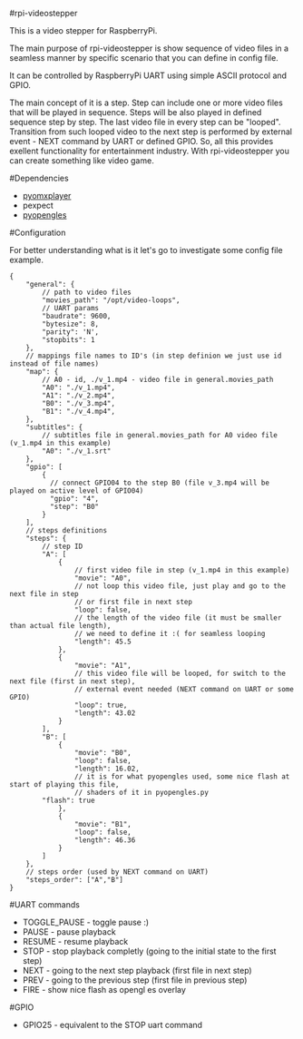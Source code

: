 #rpi-videostepper

This is a video stepper for RaspberryPi.

The main purpose of rpi-videostepper is show sequence of video files in a seamless manner by specific scenario that you can define in config file.

It can be controlled by RaspberryPi UART using simple ASCII protocol and GPIO.

The main concept of it is a step. Step can include one or more video files that will be played in sequence. Steps will be also played in defined sequence step by step. The last video file in every step can be "looped". Transition from such looped video to the next step is performed by external event - NEXT command by UART or defined GPIO.
So, all this provides exellent functionality for entertainment industry.
With rpi-videostepper you can create something like video game.

#Dependencies

* [pyomxplayer](https://github.com/jbaiter/pyomxplayer)
* pexpect
* [pyopengles](https://github.com/peterderivaz/pyopengles)

#Configuration

For better understanding what is it let's go to investigate some config file example.

```
{
    "general": {
    	// path to video files
        "movies_path": "/opt/video-loops",
        // UART params
        "baudrate": 9600,
        "bytesize": 8,					
        "parity": 'N',
        "stopbits": 1
    },
    // mappings file names to ID's (in step definion we just use id instead of file names)
    "map": {
    	// A0 - id, ./v_1.mp4 - video file in general.movies_path
        "A0": "./v_1.mp4",	
        "A1": "./v_2.mp4",
        "B0": "./v_3.mp4",
        "B1": "./v_4.mp4",
    },
    "subtitles": {
    	// subtitles file in general.movies_path for A0 video file (v_1.mp4 in this example)
    	"A0": "./v_1.srt"
    },
    "gpio": [
    	{
    	  // connect GPIO04 to the step B0 (file v_3.mp4 will be played on active level of GPIO04)
    	  "gpio": "4",
    	  "step": "B0"
        }
    ],
    // steps definitions
    "steps": {
    	// step ID
        "A": [
            {
            	// first video file in step (v_1.mp4 in this example)
                "movie": "A0",
                // not loop this video file, just play and go to the next file in step 
                // or first file in next step
                "loop": false,
                // the length of the video file (it must be smaller than actual file length),
                // we need to define it :( for seamless looping
                "length": 45.5
            },
            {
                "movie": "A1",
                // this video file will be looped, for switch to the next file (first in next step),
                // external event needed (NEXT command on UART or some GPIO)
                "loop": true,
                "length": 43.02
            }
        ],
        "B": [
            {
                "movie": "B0",
                "loop": false,
                "length": 16.02,
                // it is for what pyopengles used, some nice flash at start of playing this file,
                // shaders of it in pyopengles.py
		"flash": true
            },
      	    {
                "movie": "B1",
                "loop": false,
                "length": 46.36
            }
        ]
    },
    // steps order (used by NEXT command on UART)
    "steps_order": ["A","B"]
}
```
#UART commands

* TOGGLE_PAUSE 	- toggle pause :)
* PAUSE		- pause playback
* RESUME	- resume playback
* STOP		- stop playback completly (going to the initial state to the first step)
* NEXT		- going to the next step playback (first file in next step)
* PREV		- going to the previous step (first file in previous step)
* FIRE		- show nice flash as opengl es overlay

#GPIO

* GPIO25	- equivalent to the STOP uart command
